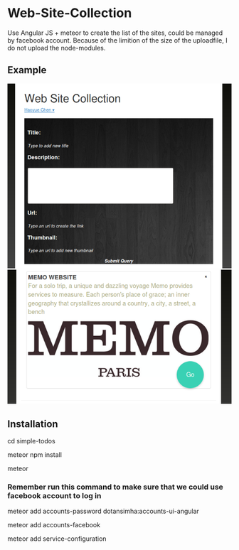 # Web-Site-Collection

Use Angular JS + meteor to create the list of the sites, could be managed by facebook account.
Because of the limition of the size of the uploadfile, I do not upload the node-modules.

## Example
![alt tag](https://github.com/HaoyueCHEN/Web-Site-Collection-/blob/master/Screenshot%20from%202016-12-18%2022:17:17.png)
![alt tag](https://github.com/HaoyueCHEN/Web-Site-Collection-/blob/master/Screenshot%20from%202016-12-18%2022:19:24.png)


## Installation
cd simple-todos

meteor npm install

meteor

### Remember run this command to make sure that we could use facebook account to log in

meteor add accounts-password dotansimha:accounts-ui-angular
	
meteor add accounts-facebook

meteor add service-configuration



